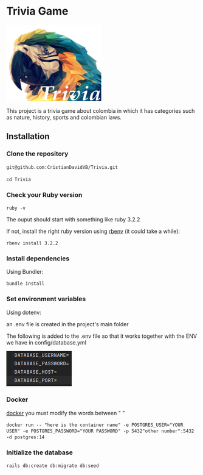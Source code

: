 # Trivia Game
<img src="pictures/readme/macaw.png" width="250" height="200">

This project is a trivia game about colombia in which it has categories such as nature, history, sports and colombian laws.
## Installation
### Clone the repository
```shell
git@github.com:CristianDavidVB/Trivia.git

cd Trivia
```
### Check your Ruby version
```shell
ruby -v
```
The ouput should start with something like ruby 3.2.2

If not, install the right ruby version using [rbenv](https://github.com/rbenv/rbenv) (it could take a while):

```shell
rbenv install 3.2.2
```

### Install dependencies
Using Bundler:
```shell
bundle install
```
### Set environment variables
Using dotenv:

an .env file is created in the project's main folder

The following is added to the .env file so that it works together with the ENV we have in config/database.yml

<img src="pictures/readme/entorno.png">

### Docker

[docker](https://www.docker.com/) you must modify the words between " "
```shell
docker run -- "here is the container name" -e POSTGRES_USER="YOUR USER" -e POSTGRES_PASSWORD="YOUR PASSWORD" -p 5432"other number":5432 -d postgres:14
```
### Initialize the database
```shell
rails db:create db:migrate db:seed
```







